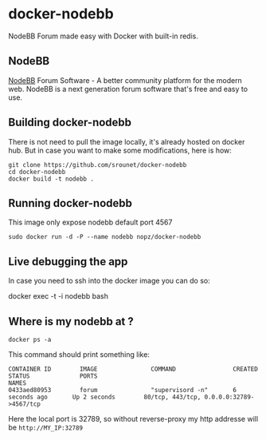 docker-nodebb
===================

NodeBB Forum made easy with Docker with built-in redis.

## NodeBB

[NodeBB](https://nodebb.org/) Forum Software - A better community platform for the modern web. NodeBB is a next generation forum software that's free and easy to use.

## Building docker-nodebb

There is not need to pull the image locally, it's already hosted on docker hub. But in case you want to make some modifications, here is how:

    git clone https://github.com/srounet/docker-nodebb
    cd docker-nodebb
    docker build -t nodebb .


## Running docker-nodebb

This image only expose nodebb default port 4567

    sudo docker run -d -P --name nodebb nopz/docker-nodebb

## Live debugging the app

In case you need to ssh into the docker image you can do so:

   docker exec -t -i nodebb bash

## Where is my nodebb at ?

    docker ps -a

This command should print something like:

    CONTAINER ID        IMAGE               COMMAND                CREATED             STATUS              PORTS                                                                                                                          NAMES
    0433aed80953        forum               "supervisord -n"       6 seconds ago       Up 2 seconds        80/tcp, 443/tcp, 0.0.0.0:32789->4567/tcp

Here the local port is 32789, so without reverse-proxy my http addresse will be `http://MY_IP:32789`
